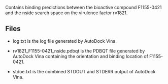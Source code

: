 Contains binding predictions between the bioactive compound F1155-0421 and the nside search space on the virulence factor rv1821.

## Files

- log.txt is the log file generated by AutoDock Vina.

- rv1821_F1155-0421_nside.pdbqt is the PDBQT file generated by AutoDock Vina containing the orientation and binding location of F1155-0421.

- stdoe.txt is the combined STDOUT and STDERR output of AutoDock Vina.

